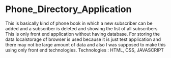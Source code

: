 # Phone_Directory_Application
This is basically kind of phone book in which a new subscriber can be added and a subscriber is deleted and showing the list of all subscribers
This is only front end application without having database.
For storing the data localstorage of browser is used because it is just test application and there may not be large amount of data and also I was supposed to make this using only front end technologies.
Technologies : HTML, CSS, JAVASCRIPT
